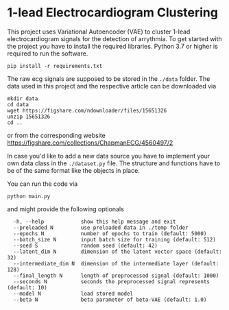 # 1-lead Electrocardiogram Clustering

This project uses Variational Autoencoder (VAE) to cluster 1-lead electrocardiogram signals for the detection of arrythmia.
To get started with the project you have to install the required libraries.
Python 3.7 or higher is required to run the software.

````
pip install -r requirements.txt
````

The raw ecg signals are supposed to be stored in the `./data` folder.
The data used in this project and the respective article can be downloaded via

```
mkdir data
cd data
wget https://figshare.com/ndownloader/files/15651326
unzip 15651326
cd ..
```

or from the corresponding website https://figshare.com/collections/ChapmanECG/4560497/2

In case you'd like to add a new data source you have to implement your own data class in the `./dataset.py` file.
The structure and functions have to be of the same format like the objects in place.

You can run the code via

```
python main.py 
```
and might provide the following optionals

```
  -h, --help            show this help message and exit
  --preloaded N         use preloaded data in ./temp folder
  --epochs N            number of epochs to train (default: 5000)
  --batch_size N        input batch size for training (default: 512)
  --seed S              random seed (default: 42)
  --latent_dim N        dimension of the latent vector space (default: 32)
  --intermediate_dim N  dimension of the intermediate layer (default: 128)
  --final_length N      length of preprocessed signal (default: 1000)
  --seconds N           seconds the preprocessed signal represents (default: 10)
  --model N             load stored model
  --beta N              beta parameter of beta-VAE (default: 1.0)
```
